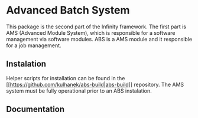 # Advanced Batch System #
This package is the second part of the Infinity framework. The first part is AMS (Advanced Module System), which is responsible for a software management via software modules. ABS is a AMS module and it responsible for a job management.

## Instalation ##
Helper scripts for installation can be found in the [[https://github.com/kulhanek/abs-build|abs-build]] repository. The AMS system must be fully operational prior to an ABS instalation.

## Documentation ##



